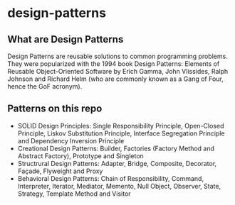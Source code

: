 # design-patterns

## What are Design Patterns

Design Patterns are reusable solutions to common programming problems. They were popularized with the 1994 book Design Patterns: Elements of Reusable 
Object-Oriented Software by Erich Gamma, John Vlissides, Ralph Johnson and Richard Helm (who are commonly known as a Gang of Four, hence the GoF acronym).

## Patterns on this repo

- SOLID Design Principles: Single Responsibility Principle, Open-Closed Principle, Liskov Substitution Principle, Interface Segregation Principle and Dependency 
Inversion Principle
- Creational Design Patterns: Builder, Factories (Factory Method and Abstract Factory), Prototype and Singleton
- Structrural Design Patterns: Adapter, Bridge, Composite, Decorator, Façade, Flyweight and Proxy
- Behavioral Design Patterns: Chain of Responsibility, Command, Interpreter, Iterator, Mediator, Memento, Null Object, Observer, State, Strategy, Template Method 
and Visitor
